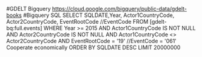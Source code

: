 #GDELT Bigquery
<https://cloud.google.com/bigquery/public-data/gdelt-books>
#Bigquery SQL
	SELECT
  		SQLDATE,Year,
  		Actor1CountryCode,
  		Actor2CountryCode,
  		EventRootCode //EventCode
	FROM [gdelt-bq:full.events]
	WHERE
  		Year >= 2015
  		AND Actor1CountryCode IS NOT NULL
  		AND Actor2CountryCode IS NOT NULL
  		AND Actor1CountryCode <> Actor2CountryCode
  		AND EventRootCode = '19' //EventCode = '061' Cooperate economically
	ORDER BY SQLDATE DESC LIMIT 20000000
